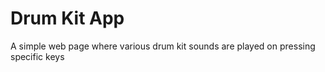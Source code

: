 # Drum Kit App

A simple web page where various drum kit sounds are played on pressing specific keys
